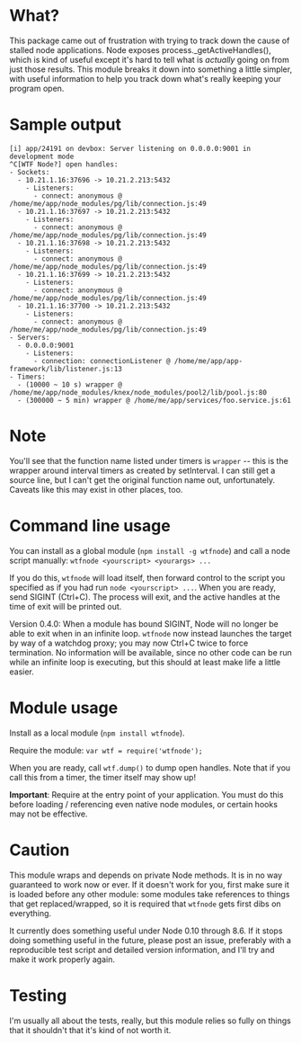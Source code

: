 # What?

This package came out of frustration with trying to track down the cause of stalled node applications. Node exposes process._getActiveHandles(), which is kind of useful except it's hard to tell what is *actually* going on from just those results. This module breaks it down into something a little simpler, with useful information to help you track down what's really keeping your program open.

# Sample output

	[i] app/24191 on devbox: Server listening on 0.0.0.0:9001 in development mode
	^C[WTF Node?] open handles:
	- Sockets:
	  - 10.21.1.16:37696 -> 10.21.2.213:5432
	    - Listeners:
	      - connect: anonymous @ /home/me/app/node_modules/pg/lib/connection.js:49
	  - 10.21.1.16:37697 -> 10.21.2.213:5432
	    - Listeners:
	      - connect: anonymous @ /home/me/app/node_modules/pg/lib/connection.js:49
	  - 10.21.1.16:37698 -> 10.21.2.213:5432
	    - Listeners:
	      - connect: anonymous @ /home/me/app/node_modules/pg/lib/connection.js:49
	  - 10.21.1.16:37699 -> 10.21.2.213:5432
	    - Listeners:
	      - connect: anonymous @ /home/me/app/node_modules/pg/lib/connection.js:49
	  - 10.21.1.16:37700 -> 10.21.2.213:5432
	    - Listeners:
	      - connect: anonymous @ /home/me/app/node_modules/pg/lib/connection.js:49
	- Servers:
	  - 0.0.0.0:9001
	    - Listeners:
	      - connection: connectionListener @ /home/me/app/app-framework/lib/listener.js:13
	- Timers:
	  - (10000 ~ 10 s) wrapper @ /home/me/app/node_modules/knex/node_modules/pool2/lib/pool.js:80
	  - (300000 ~ 5 min) wrapper @ /home/me/app/services/foo.service.js:61

# Note

You'll see that the function name listed under timers is `wrapper` -- this is the wrapper around interval timers as created by setInterval. I can still get a source line, but I can't get the original function name out, unfortunately. Caveats like this may exist in other places, too.

# Command line usage

You can install as a global module (`npm install -g wtfnode`) and call a node script manually: `wtfnode <yourscript> <yourargs> ...`

If you do this, `wtfnode` will load itself, then forward control to the script you specified as if you had run `node <yourscript> ...`. When you are ready, send SIGINT (Ctrl+C). The process will exit, and the active handles at the time of exit will be printed out.

Version 0.4.0: When a module has bound SIGINT, Node will no longer be able to exit when in an infinite loop. `wtfnode` now instead launches the target by way of a watchdog proxy; you may now Ctrl+C twice to force termination. No information will be available, since no other code can be run while an infinite loop is executing, but this should at least make life a little easier.

# Module usage

Install as a local module (`npm install wtfnode`).

Require the module: `var wtf = require('wtfnode');`

When you are ready, call `wtf.dump()` to dump open handles. Note that if you call this from a timer, the timer itself may show up!

**Important**: Require at the entry point of your application. You must do this before loading / referencing even native node modules, or certain hooks may not be effective.

# Caution

This module wraps and depends on private Node methods. It is in no way guaranteed to work now or ever. If it doesn't work for you, first make sure it is loaded before any other module: some modules take references to things that get replaced/wrapped, so it is required that `wtfnode` gets first dibs on everything.

It currently does something useful under Node 0.10 through 8.6. If it stops doing something useful in the future, please post an issue, preferably with a reproducible test script and detailed version information, and I'll try and make it work properly again.

# Testing

I'm usually all about the tests, really, but this module relies so fully on things that it shouldn't that it's kind of not worth it.
